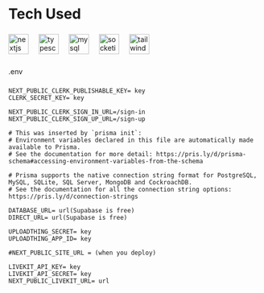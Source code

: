 <h1 align="left">Tech Used</h1>

###

<div align="left">
  <img src="https://cdn.jsdelivr.net/gh/devicons/devicon/icons/nextjs/nextjs-original.svg" height="40" alt="nextjs logo"  />
  <img width="12" />
  <img src="https://cdn.jsdelivr.net/gh/devicons/devicon/icons/typescript/typescript-original.svg" height="40" alt="typescript logo"  />
  <img width="12" />
  <img src="https://cdn.jsdelivr.net/gh/devicons/devicon/icons/postgresql/postgresql-original.svg" height="40" alt="mysql logo"  />
  <img width="12" />
  <img src="https://cdn.jsdelivr.net/gh/devicons/devicon/icons/socketio/socketio-original.svg" height="40" alt="socketio logo"  />
  <img width="12" />
  <img src="https://cdn.jsdelivr.net/gh/devicons/devicon/icons/tailwindcss/tailwindcss-original-wordmark.svg" height="40" alt="tailwindcss logo"  />
</div>

###

<p align="left">.env</p>

###

```shell
NEXT_PUBLIC_CLERK_PUBLISHABLE_KEY= key
CLERK_SECRET_KEY= key

NEXT_PUBLIC_CLERK_SIGN_IN_URL=/sign-in
NEXT_PUBLIC_CLERK_SIGN_UP_URL=/sign-up

# This was inserted by `prisma init`:
# Environment variables declared in this file are automatically made available to Prisma.
# See the documentation for more detail: https://pris.ly/d/prisma-schema#accessing-environment-variables-from-the-schema

# Prisma supports the native connection string format for PostgreSQL, MySQL, SQLite, SQL Server, MongoDB and CockroachDB.
# See the documentation for all the connection string options: https://pris.ly/d/connection-strings

DATABASE_URL= url(Supabase is free)
DIRECT_URL= url(Supabase is free)

UPLOADTHING_SECRET= key
UPLOADTHING_APP_ID= key

#NEXT_PUBLIC_SITE_URL = (when you deploy)

LIVEKIT_API_KEY= key
LIVEKIT_API_SECRET= key
NEXT_PUBLIC_LIVEKIT_URL= url
```

###
